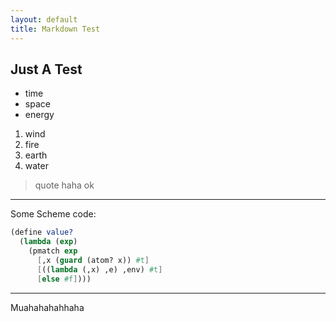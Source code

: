 ```yaml
---
layout: default
title: Markdown Test
---
```


Just A Test
-----------


* time
* space
* energy

1. wind
2. fire
3. earth
4. water

> quote
> haha
> ok


---------------------------------------

Some Scheme code:

```scheme
(define value?
  (lambda (exp)
    (pmatch exp
      [,x (guard (atom? x)) #t]
      [((lambda (,x) ,e) ,env) #t]
      [else #f])))
```

--------------------------

Muahahahahhaha
